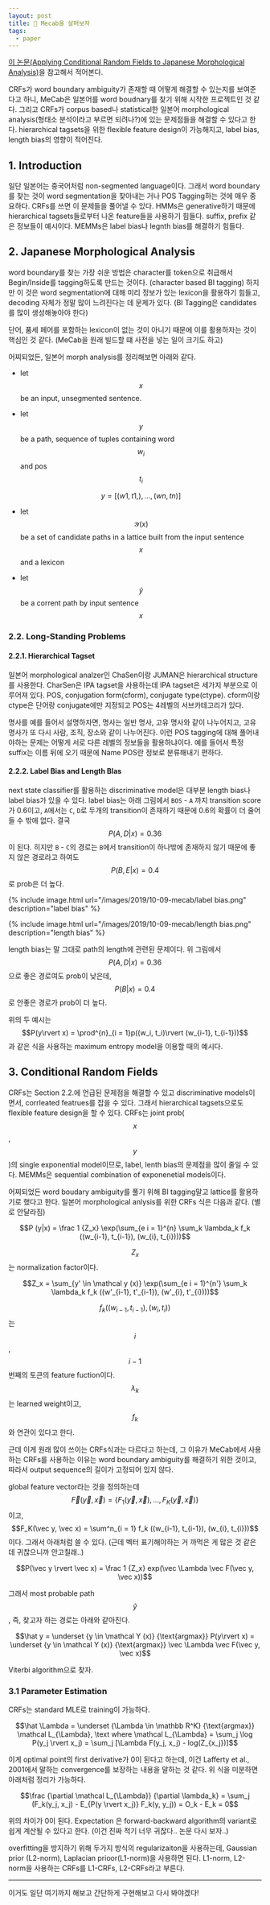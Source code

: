 ```yaml
---
layout: post
title: 🔪 Mecab을 살펴보자
tags:
  - paper
---
```


[이 논문(Applying Conditional Random Fields to Japanese Morphological Analysis)](https://www.aclweb.org/anthology/W04-3230.pdf)을 참고해서 적어본다.

CRFs가 word boundary ambiguity가 존재할 때 어떻게 해결할 수 있는지를 보여준다고 하니, MeCab은 일본어를 word boudnary를 찾기 위해 시작한 프로젝트인 것 같다. 그리고 CRFs가 corpus based나 statistical한 일본어 morphological analysis(형태소 분석이라고 부르면 되려나?)에 있는 문제점들을 해결할 수 있다고 한다. hierarchical tagsets을 위한 flexible feature design이 가능해지고, label bias, length bias의 영향이 적어진다.

## 1. Introduction

일단 일본어는 중국어처럼 non-segmented language이다. 그래서 word boundary를 찾는 것이 word segmentation을 찾아내는 거나 POS Tagging하는 것에 매우 중요하다. CRFs를 쓰면 이 문제들을 풀어낼 수 있다. HMMs은 generative하기 때문에 hierarchical tagsets들로부터 나온 feature들을 사용하기 힘들다. suffix, prefix 같은 정보들이 예시이다. MEMMs은 label bias나 legnth bias를 해결하기 힘들다.

## 2. Japanese Morphological Analysis

word boundary를 찾는 가장 쉬운 방법은 character를 token으로 취급해서 Begin/Inside를 tagging하도록 만드는 것이다. (character based BI tagging) 하지만 이 것은 word segmentation에 대해 미리 정보가 있는 lexicon을 활용하기 힘들고, decoding 자체가 정말 많이 느려진다는 데 문제가 있다. (BI Tagging은 candidates를 많이 생성해놓아야 한다)

단어, 품세 페어를 포함하는 lexicon이 없는 것이 아니기 때문에 이를 활용하자는 것이 핵심인 것 같다. (MeCab을 원래 빌드할 떄 사전을 넣는 일이 크기도 하고)

어찌되었든, 일본어 morph analysis를 정리해보면 아래와 같다.

* let $$x$$ be an input, unsegmented sentence.
* let $$y$$ be a path, sequence of tuples containing word $$w_i$$ and pos $$t_i$$

  $$y = [(w1, t1,), ..., (wn, tn)]$$
* let $$\mathcal Y(x)$$ be a set of candidate paths in a lattice built from the input sentence $$x$$ and a lexicon
* let $$\hat y$$ be a corrent path by input sentence $$x$$

### 2.2. Long-Standing Problems

#### 2.2.1. Hierarchical Tagset

일본어 morphological analzer인 ChaSen이랑 JUMAN은 hierarchical structure를 사용한다. CharSen은 IPA tagset을 사용하는데 IPA tagset은 세가지 부분으로 이루어져 있다. POS, conjugation form(cform), conjugate type(ctype). cform이랑 ctype은 단어랑 conjugate에만 지정되고 POS는 4레벨의 서브카테고리가 있다.

명사를 예를 들어서 설명하자면, 명사는 일반 명사, 고유 명사와 같이 나누어지고, 고유명사가 또 다시 사람, 조직, 장소와 같이 나누어진다. 이런 POS tagging에 대해 풀어내야하는 문제는 어떻게 서로 다른 레벨의 정보들을 활용하냐이다. 예를 들어서 특정 suffix는 이름 뒤에 오기 때문에 Name POS란 정보로 분류해내기 편하다.

#### 2.2.2. Label Bias and Length BIas

next state classifier를 활용하는 discriminative model은 대부분 length bias나 label bias가 있을 수 있다. label bias는 아래 그림에서 `BOS` - `A` 까지 transition score가 0.6이고, `A`에서는 `C`, `D`로 두개의 transition이 존재하기 때문에 0.6의 확률이 더 줄어들 수 밖에 없다. 결국 $$P(A, D\rvert x) = 0.36$$이 된다. 히지만 `B` - `C`의 경로는 `B`에서 transition이 하나밖에 존재하지 않기 때문에 좋지 않은 경로라고 하여도 $$P(B, E \rvert x) = 0.4$$로 prob은 더 높다.

{% include image.html url="/images/2019/10-09-mecab/label bias.png" description="label bias" %}

{% include image.html url="/images/2019/10-09-mecab/length bias.png" description="length bias" %}

length bias는 말 그대로 path의 length에 관련된 문제이다. 위 그림에서 $$P(A, D \rvert x) = 0.36$$으로 좋은 경로여도 prob이 낮은데, $$P(B\rvert x) = 0.4$$로 안좋은 경로가 prob이 더 높다.

위의 두 예시는 $$P(y\rvert x) = \prod^{n}_{i = 1}p((w_i, t_i)\rvert (w_{i-1}, t_{i-1}))$$과 같은 식을 사용하는 maximum entropy model을 이용할 때의 예시다.

## 3. Conditional Random Fields

CRFs는 Section 2.2.에 언급된 문제점을 해결할 수 있고 discriminative models이면서, corrleated featrues를 잡을 수 있다. 그래서 hierarchical tagsets으로도 flexible feature design을 할 수 있다. CRFs는 joint prob($$x$$, $$y$$)의 single exponential model이므로, label, lenth bias의 문제점을 많이 줄일 수 있다. MEMMs은 sequential combination of exponenetial models이다.

어찌되었든 word boudary ambiguity를 풀기 위해 BI tagging말고 lattice를 활용하기로 했다고 한다. 일본어 morphological anlysis를 위한 CRFs 식은 다음과 같다. (별로 안달라짐)

$$P (y|x) = \frac 1 {Z_x} \exp(\sum_{e i = 1}^{n} \sum_k \lambda_k f_k ((w_{i-1}, t_{i-1}), (w_{i}, t_{i})))$$

$$Z_x$$는 normalization factor이다.

$$Z_x = \sum_{y' \in \mathcal y (x)} \exp(\sum_{e i = 1}^{n'} \sum_k \lambda_k f_k ((w'_{i-1}, t'_{i-1}), (w'_{i}, t'_{i})))$$

$$f_k ((w_{i-1}, t_{i-1}), (w_{i}, t_{i}))$$는 $$i$$, $$i - 1$$번째의 토큰의 feature fuction이다. $$\lambda_k$$는 learned weight이고, $$f_k$$와 연관이 있다고 한다.

근데 이게 원래 많이 쓰이는 CRFs식과는 다르다고 하는데, 그 이유가 MeCab에서 사용하는 CRFs를 사용하는 이유는 word boundary ambiguity를 해결하기 위한 것이고, 따라서 output sequence의 길이가 고정되어 있지 않다.

global feature vector라는 것을 정의하는데 $$\vec F(\vec y, \vec x) = \{F_1 (\vec y, \vec x), ... ,F_K(\vec y, \vec x)\}$$이고, $$F_K(\vec y, \vec x) = \sum^n_{i = 1} f_k ((w_{i-1}, t_{i-1}), (w_{i}, t_{i}))$$이다. 그래서 아래처럼 쓸 수 있다. (근데 벡터 표기해야하는 거 까먹은 게 많은 것 같은데 귀찮으니까 안고칠래..)

$$P(\vec y \rvert \vec x) = \frac 1 {Z_x} exp(\vec \Lambda \vec F(\vec y, \vec x))$$

그래서 most probable path $$\hat y$$, 즉, 찾고자 하는 경로는 아래와 같아진다.

$$\hat y = \underset {y \in \mathcal Y (x)} {\text{argmax}} P(y\rvert x) = \underset {y \in \mathcal Y (x)} {\text{argmax}} \vec \Lambda \vec F(\vec y, \vec x)$$

Viterbi algorithm으로 찾자.

### 3.1 Parameter Estimation

CRFs는 standard MLE로 training이 가능하다.

$$\hat \Lambda = \underset {\Lambda \in \mathbb R^K} {\text{argmax}} \mathcal L_{\Lambda}, \text where \mathcal L_{\Lambda} = \sum_j \log P(y_j \rvert x_j) = \sum_j [\Lambda F(y_j, x_j) - log(Z_{x_j})]$$

이게 optimal point의 first derivative가 0이 된다고 하는데, 이건 Lafferty et al., 2001에서 말하는 convergence를 보장하는 내용을 말하는 것 같다. 위 식을 미분하면 아래처럼 정리가 가능하다.

$$\frac {\partial \mathcal L_{\Lambda}} {\partial \lambda_k}  = \sum_j (F_k(y_j, x_j) - E_{P(y \rvert x_j)} F_k(y, y_j)) = O_k - E_k = 0$$

위의 차이가 0이 된다. Expectation 은 forward-backward algorithm의 variant로 쉽게 계산될 수 있다고 한다. (이건 진짜 적기 너무 귀찮다.. 논문 다시 보자..)

overfitting을 방지하기 위해 두가지 방식의 regularizaiton을 사용하는데, Gaussian prior (L2-norm), Laplacian prioor(L1-norm)을 사용하면 된다. L1-norm, L2-norm을 사용하는 CRFs를 L1-CRFs, L2-CRFs라고 부른다.

---

이거도 일단 여기까지 해보고 간단하게 구현해보고 다시 봐야겠다!
